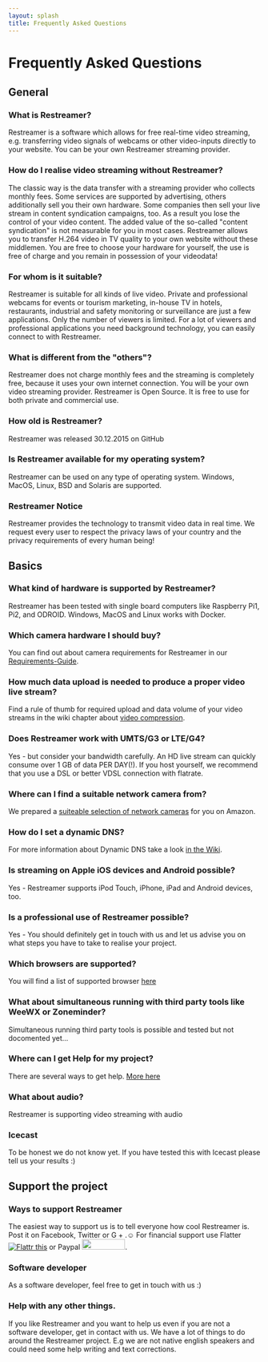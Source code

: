 ```yaml
---
layout: splash
title: Frequently Asked Questions
---
```


# Frequently Asked Questions

## General

### What is Restreamer?
Restreamer is a software which allows for free real-time video streaming, e.g. transferring video signals of webcams or other video-inputs directly to your website. You can be your own Restreamer streaming provider.

### How do I realise video streaming without Restreamer?  
The classic way is the data transfer with a streaming provider who collects monthly fees. Some services are supported by advertising, others additionally sell you their own hardware. Some companies then sell your live stream in content syndication campaigns, too. As a result you lose the control of your video content. The added value of the so-called "content syndication" is not measurable for you in most cases. Restreamer allows you to transfer H.264 video in TV quality to your own website without these middlemen. You are free to choose your hardware for yourself, the use is free of charge and you remain in possession of your videodata!  

### For whom is it suitable?
Restreamer is suitable for all kinds of live video. Private and professional webcams for events or tourism marketing, in-house TV in hotels, restaurants, industrial and safety monitoring or surveillance are just a few applications. Only the number of viewers is limited. For a lot of viewers and professional applications you need background technology, you can easily connect to with Restreamer.  

### What is different from the "others"?
Restreamer does not charge monthly fees and the streaming is completely free, because it uses your own internet connection. You will be your own video streaming provider. Restreamer is Open Source. It is free to use for both private and commercial use.  

### How old is Restreamer?  
Restreamer was released 30.12.2015 on GitHub

### Is Restreamer available for my operating system?  
Restreamer can be used on any type of operating system. Windows, MacOS, Linux, BSD and Solaris are supported.

### Restreamer Notice
Restreamer provides the technology to transmit video data in real time. We request every user to respect the privacy laws of your country and the privacy requirements of every human being!  


## Basics

### What kind of hardware is supported by Restreamer?
Restreamer has been tested with single board computers like Raspberry Pi1, Pi2, and ODROID. Windows, MacOS and Linux works with Docker. 

### Which camera hardware I should buy?
You can find out about camera requirements for Restreamer in our [Requirements-Guide](wiki/requirements.html).  

### How much data upload is needed to produce a proper video live stream?  
Find a rule of thumb for required upload and data volume of your video streams in the wiki chapter about [video compression](wiki/video-compression.html).  

### Does Restreamer work with UMTS/G3 or LTE/G4?  
Yes - but consider your bandwidth carefully. An HD live stream can quickly consume over 1 GB of data PER DAY(!). If you host yourself, we recommend that you use a DSL or better VDSL connection with flatrate.  

### Where can I find a suitable network camera from?
We prepared a [suiteable selection of network cameras](wiki/buy-hardware-index.html) for you on Amazon.

### How do I set a dynamic DNS?  
For more information about Dynamic DNS take a look [in the Wiki](wiki/dynamic-dns.html).

### Is streaming on Apple iOS devices and Android possible?  
Yes - Restreamer supports iPod Touch, iPhone, iPad and Android devices, too.

### Is a professional use of Restreamer possible?  
Yes - You should definitely get in touch with us and let us advise you on what steps you have to take to realise your project.  

### Which browsers are supported?  
You will find a list of supported browser [here](features.html#supported-browser)

### What about simultaneous running with third party tools like WeeWX or Zoneminder?  
Simultaneous running third party tools is possible and tested but not docomented yet...

### Where can I get Help for my project?  
There are several ways to get help. [More here](docs/learn-more-features.html#support)

### What about audio?  
Restreamer is supporting video streaming with audio

### Icecast  
To be honest we do not know yet. If you have tested this with Icecast please tell us your results :) 


## Support the project

### Ways to support Restreamer  
The easiest way to support us is to tell everyone how cool Restreamer is. Post it on Facebook, Twitter or G + .☺ For financial support use Flatter <a href="https://flattr.com/submit/auto?user_id=datarhei&url=https%3A%2F%2Fgithub.com%2Fdatarhei%2F" target="_blank"><img src="http://datarhei.org/wiki/pic/flattr-badge-large.png" alt="Flattr this" title="Flattr this" border="0"></a> or Paypal <a href="https://www.paypal.com/cgi-bin/webscr?cmd=_s-xclick&hosted_button_id=M7TPT4VN7759G" target="_blank"> 
<img src="http://datarhei.org/wiki/pic/btn_donate_SM.gif" width="86" height="21" border="0"></a>.

### Software developer  
As a software developer, feel free to get in touch with us :)

### Help with any other things.
If you like Restreamer and you want to help us even if you are not a software developer, get in contact with us. We have a lot of things to do around the Restreamer project. E.g we are not native english speakers and could need some help writing and text corrections.

